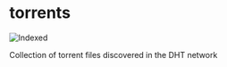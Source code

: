 torrents 
========
![Indexed](https://img.shields.io/badge/indexed-215185-blue)

Collection of torrent files discovered in the DHT network
